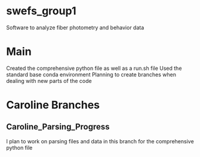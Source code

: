 # swefs_group1
Software to analyze fiber photometry and behavior data

# Main
Created the comprehensive python file as well as a run.sh file 
Used the standard base conda environment
Planning to create branches when dealing with new parts of the code

# Caroline Branches 
## Caroline_Parsing_Progress
I plan to work on parsing files and data in this branch for the comprehensive python file 
